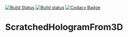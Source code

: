 [![Build Status](https://travis-ci.com/shchuko/ScratchedHologramFrom3D.svg?branch=master)](https://travis-ci.com/shchuko/ScratchedHologramFrom3D)
[![Build status](https://ci.appveyor.com/api/projects/status/rv5v9bxjwx3af1rt/branch/master?svg=true)](https://ci.appveyor.com/project/shchuko/scratchedhologramfrom3d/branch/master)
[![Codacy Badge](https://api.codacy.com/project/badge/Grade/1d3a763205ad4ce8b9438b6e18d9ec68)](https://www.codacy.com/manual/shchuko/ScratchedHologramFrom3D?utm_source=github.com&amp;utm_medium=referral&amp;utm_content=shchuko/ScratchedHologramFrom3D&amp;utm_campaign=Badge_Grade)


# ScratchedHologramFrom3D